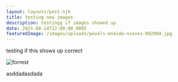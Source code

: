 ```yaml
---
layout: layouts/post.njk
title: testing new images
description: testingg if images showed up
date: 2021-08-14T22:00:00.000Z
featuredImage: /images/uploads/pexels-eneida-nieves-982004.jpg
---
```

testing if this shows up correct

![forrest](/images/uploads/pexels-mike-andrei-1271620.jpg "tfadasd")

asddadasdada